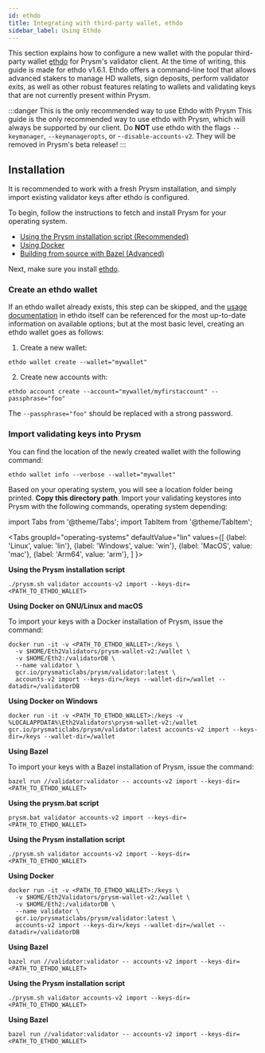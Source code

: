 ```yaml
---
id: ethdo
title: Integrating with third-party wallet, ethdo
sidebar_label: Using Ethdo
---
```


This section explains how to configure a new wallet with the popular third-party wallet [ethdo](https://github.com/wealdtech/ethdo/tree/v1.6.1) for Prysm's validator client. At the time of writing, this guide is made for ethdo v1.6.1. Ethdo offers a command-line tool that allows advanced stakers to manage HD wallets, sign deposits, perform validator exits, as well as other robust features relating to wallets and validating keys that are not currently present within Prysm. 

:::danger This is the only recommended way to use Ethdo with Prysm
This guide is the only recommended way to use ethdo with Prysm, which will always be supported by our client. Do **NOT** use ethdo with the flags ``--keymanager``, ``--keymanageropts``, or -``-disable-accounts-v2``. They will be removed in Prysm's beta release!
:::

## Installation

It is recommended to work with a fresh Prysm installation, and simply import existing validator keys after ethdo is configured.

To begin, follow the instructions to fetch and install Prysm for your operating system.

* [Using the Prysm installation script (Recommended)](/docs/install/install-with-script)
* [Using Docker](/docs/install/install-with-docker)
* [Building from source with Bazel (Advanced)](/docs/install/install-with-bazel)

Next, make sure you install [ethdo](https://github.com/wealdtech/ethdo/tree/v1.6.1).

### Create an ethdo wallet

If an ethdo wallet already exists, this step can be skipped, and the [usage documentation](https://github.com/wealdtech/ethdo/blob/v1.6.1/docs/usage.md#create-1) in ethdo itself can be referenced for the most up-to-date information on available options; but at the most basic level, creating an ethdo wallet goes as follows:

1. Create a new wallet:

```
ethdo wallet create --wallet="mywallet"
```

2. Create new accounts with:
```
ethdo account create --account="mywallet/myfirstaccount" --passphrase="foo"
```

The `--passphrase="foo"` should be replaced with a strong password.

### Import validating keys into Prysm

You can find the location of the newly created wallet with the following command:

```
ethdo wallet info --verbose --wallet="mywallet"
```

Based on your operating system, you will see a location folder being printed. **Copy this directory path**. Import your validating keystores into Prysm with the following commands, operating system depending:

import Tabs from '@theme/Tabs';
import TabItem from '@theme/TabItem';

<Tabs
  groupId="operating-systems"
  defaultValue="lin"
  values={[
    {label: 'Linux', value: 'lin'},
    {label: 'Windows', value: 'win'},
    {label: 'MacOS', value: 'mac'},
    {label: 'Arm64', value: 'arm'},
  ]
}>
<TabItem value="lin">

**Using the Prysm installation script**

```text
./prysm.sh validator accounts-v2 import --keys-dir=<PATH_TO_ETHDO_WALLET>
```

**Using Docker on GNU/Linux and macOS**

To import your keys with a Docker installation of Prysm, issue the command:

```text
docker run -it -v <PATH_TO_ETHDO_WALLET>:/keys \
  -v $HOME/Eth2Validators/prysm-wallet-v2:/wallet \
  -v $HOME/Eth2:/validatorDB \
  --name validator \
  gcr.io/prysmaticlabs/prysm/validator:latest \
  accounts-v2 import --keys-dir=/keys --wallet-dir=/wallet --datadir=/validatorDB
```

**Using Docker on Windows**

```text
docker run -it -v <PATH_TO_ETHDO_WALLET>:/keys -v %LOCALAPPDATA%\Eth2Validators\prysm-wallet-v2:/wallet gcr.io/prysmaticlabs/prysm/validator:latest accounts-v2 import --keys-dir=/keys --wallet-dir=/wallet
```

**Using Bazel**

To import your keys with a Bazel installation of Prysm, issue the command:

```text
bazel run //validator:validator -- accounts-v2 import --keys-dir=<PATH_TO_ETHDO_WALLET>
```

</TabItem>
<TabItem value="win">

**Using the prysm.bat script**

```text
prysm.bat validator accounts-v2 import --keys-dir=<PATH_TO_ETHDO_WALLET>
```


</TabItem>
<TabItem value="mac">

**Using the Prysm installation script**

```text
./prysm.sh validator accounts-v2 import --keys-dir=<PATH_TO_ETHDO_WALLET>
```

**Using Docker**

```text
docker run -it -v <PATH_TO_ETHDO_WALLET>:/keys \
  -v $HOME/Eth2Validators/prysm-wallet-v2:/wallet \
  -v $HOME/Eth2:/validatorDB \
  --name validator \
  gcr.io/prysmaticlabs/prysm/validator:latest \
  accounts-v2 import --keys-dir=/keys --wallet-dir=/wallet --datadir=/validatorDB
```

**Using Bazel**

```text
bazel run //validator:validator -- accounts-v2 import --keys-dir=<PATH_TO_ETHDO_WALLET>
```

</TabItem>
<TabItem value="arm">

**Using the Prysm installation script**

```text
./prysm.sh validator accounts-v2 import --keys-dir=<PATH_TO_ETHDO_WALLET>
```

**Using Bazel**

```text
bazel run //validator:validator -- accounts-v2 import --keys-dir=<PATH_TO_ETHDO_WALLET>
```

</TabItem>
</Tabs>
